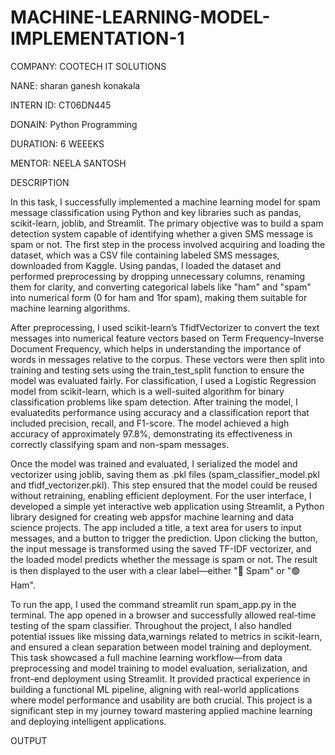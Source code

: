 # MACHINE-LEARNING-MODEL-IMPLEMENTATION-1

COMPANY: COOTECH IT SOLUTIONS

NANE: sharan ganesh konakala

INTERN ID: CT06DN445

DONAIN: Python Programming

DURATION: 6 WEEEKS

MENTOR: NEELA SANTOSH

DESCRIPTION

In this task, I successfully implemented a machine learning model for spam message classification using Python and key libraries such as pandas, scikit-learn, joblib, and Streamlit. The primary objective was to build a spam detection system capable of identifying whether a given SMS message is spam or not. The first step in the process involved acquiring and loading the dataset, which was a CSV file containing labeled SMS messages, downloaded from Kaggle. Using pandas, I loaded the dataset and performed preprocessing by dropping unnecessary columns, renaming them for clarity, and converting categorical labels like "ham" and "spam" into numerical form (0 for ham and 1for spam), making them suitable for machine learning algorithms.

After preprocessing, I used scikit-learn’s TfidfVectorizer to convert the text messages into numerical feature vectors based on Term Frequency–Inverse Document Frequency, which helps in understanding the importance of words in messages relative to the corpus. These vectors were then split into training and testing sets using the train_test_split function to ensure the model was evaluated fairly. For classification, I used a Logistic Regression model from scikit-learn, which is a well-suited algorithm for binary classification problems like spam detection. After training the model, I evaluatedits performance using accuracy and a classification report that included precision, recall, and F1-score. The model achieved a high accuracy of approximately 97.8%, demonstrating its effectiveness in correctly classifying spam and non-spam messages.

Once the model was trained and evaluated, I serialized the model and vectorizer using joblib, saving them as .pkl files (spam_classifier_model.pkl and tfidf_vectorizer.pkl). This step ensured that the model could be reused without retraining, enabling efficient deployment. For the user interface, I developed a simple yet interactive web application using Streamlit, a Python library designed for creating web appsfor machine learning and data science projects. The app included a title, a text area for users to input messages, and a button to trigger the prediction. Upon clicking the button, the input message is transformed using the saved TF-IDF vectorizer, and the loaded model predicts whether the message is spam or not. The result is then displayed to the user with a clear label—either "🔴 Spam" or "🟢 Ham".

To run the app, I used the command streamlit run spam_app.py in the terminal. The app opened in a browser and successfully allowed real-time testing of the spam classifier. Throughout the project, I also handled potential issues like missing data,warnings related to metrics in scikit-learn, and ensured a clean separation between model training and deployment. This task showcased a full machine learning workflow—from data preprocessing and model training to model evaluation, serialization, and front-end deployment using Streamlit. It provided practical experience in building a functional ML pipeline, aligning with real-world applications where model performance and usability are both crucial. This project is a significant step in my journey toward mastering applied machine learning and deploying intelligent applications.

OUTPUT
